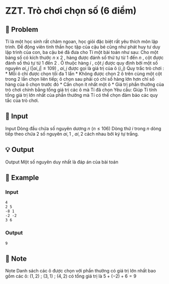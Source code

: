 # ZZT. Trò chơi chọn số (6 điểm)

## 📖 Problem

Tí là một học sinh rất chăm ngoan, học giỏi đặc biệt rất yêu thích môn lập trình. Để động viên tinh thần học tập của cậu bé cũng như phát huy tư duy lập trình của con, ba cậu bé đã đưa cho Tí một bài toán như sau:
Cho một bảng số có kích thước
$n$
x
$2$
, hàng được đánh số thứ tự từ
$1$
đến
$n$
, cột được đánh số thú tự từ
$1$
đến
$2$
. Ô thuộc hàng
$i$
, cột
$j$
được quy định bởi một số nguyên
$ai,j$
$(|ai,j| ≤ 109)$
,
$ai,j$
được gọi là giá trị của ô
$(i,j)$
Quy trắc trò chơi
:
*
Mỗi ô chỉ được chọn tối đa
$1$
lần
*
Không được chọn
$2$
ô trên cùng một cột trong
$2$
lần chọn liên tiếp; ô chọn sau phải có chỉ số hàng lớn hơn chỉ số hàng của ô chọn trước đó
*
Cần chọn ít nhất một ô
*
Giá trị phần thưởng của trò chơi chính bằng tổng giá trị các ô mà Tí đã chọn
Yêu cầu:
Giúp Tí tính tổng giá trị lớn nhất của phần thưởng mà Tí có thể chọn đảm bảo các quy tắc của trò chơi.


## 🧩 Input

Input
Dòng đầu chứa số nguyên dương
$n$
$(n≤ 106)$
Dòng thứ
$i$
trong
$n$
dòng tiếp theo chứa
$2$
số nguyên
$ai, 1$
,
$ai, 2$
cách nhau bởi ký tự trắng.


## 💡 Output

Output
Một số nguyên duy nhất là đáp án của bài toán


## 🧠 Example

### Input

```text
4
2 5
-8 1
-2 -2
3 6
```

### Output

```text
9
```



## 📝 Note

Note
Danh sách các ô được chọn với phần thưởng có giá trị lớn nhất bao gồm các ô:
$(1, 2)$
;
$(3, 1)$
;
$(4, 2)$
có tổng giá trị là
$5 + ( - 2) + 6 = 9$

